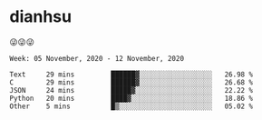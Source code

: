 
# dianhsu

:stuck_out_tongue_winking_eye::stuck_out_tongue_winking_eye::stuck_out_tongue_winking_eye:

<!--START_SECTION:waka-->
```text
Week: 05 November, 2020 - 12 November, 2020

Text     29 mins         ██████▓░░░░░░░░░░░░░░░░░░   26.98 % 
C        29 mins         ██████▓░░░░░░░░░░░░░░░░░░   26.68 % 
JSON     24 mins         █████▓░░░░░░░░░░░░░░░░░░░   22.22 % 
Python   20 mins         ████▓░░░░░░░░░░░░░░░░░░░░   18.86 % 
Other    5 mins          █▒░░░░░░░░░░░░░░░░░░░░░░░   05.02 % 
```
<!--END_SECTION:waka-->
